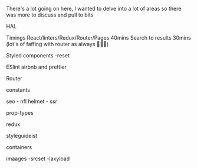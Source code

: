 
There's a lot going on here, I wanted to delve into a lot of areas so there was more to discuss and pull to bits

HAL

Timings
    React/linters/Redux/Router/Pages 40mins
    Search to results 30mins (lot's of faffing with router as always 🤦🏻‍♂️)


Styled components
    -reset

ESlint airbnb and prettier

Router

constants

seo
    - nfl helmet
    - ssr

prop-types

redux

styleguideist

containers

imaages
    -srcset
    -laxyload
